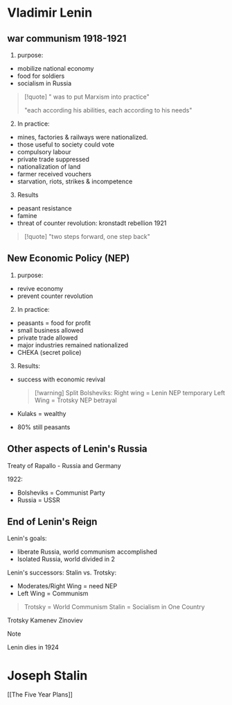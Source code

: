 # Vladimir Lenin

## war communism 1918-1921

1. purpose:

- mobilize national economy
- food for soldiers
- socialism in Russia

> [!quote]
> " was to put Marxism into practice"
>
> "each according his abilities, each according to his needs"

2. In practice:

- mines, factories & railways were nationalized.
- those useful to society could vote
- compulsory labour
- private trade suppressed
- nationalization of land
- farmer received vouchers
- starvation, riots, strikes & incompetence

3. Results

- peasant resistance
- famine
- threat of counter revolution: kronstadt rebellion 1921

> [!quote]
> "two steps forward, one step back"

## New Economic Policy (NEP)

1. purpose:

- revive economy
- prevent counter revolution

2. In practice:

- peasants = food for profit
- small business allowed
- private trade allowed
- major industries remained nationalized
- CHEKA (secret police)

3. Results:

- success with economic revival

  > [!warning] Split Bolsheviks:
  > Right wing = Lenin NEP temporary
  > Left Wing = Trotsky NEP betrayal

- Kulaks = wealthy
- 80% still peasants

## Other aspects of Lenin's Russia

Treaty of Rapallo - Russia and Germany

1922:

- Bolsheviks = Communist Party
- Russia = USSR

## End of Lenin's Reign

Lenin's goals:

- liberate Russia, world communism accomplished
- Isolated Russia, world divided in 2

Lenin's successors: Stalin vs. Trotsky:

- Moderates/Right Wing = need NEP
- Left Wing = Communism

> Trotsky = World Communism
> Stalin = Socialism in One Country

Trotsky
Kamenev
Zinoviev

> [!note]
> Lenin dies in 1924

# Joseph Stalin

[[The Five Year Plans]]
